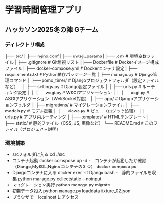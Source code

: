 # 学習時間管理アプリ
## ハッカソン2025冬の陣 Gチーム

### ディレクトリ構成
├── src/ 
|     ├── nginx.conf
|     ├── uwsgi_params
|     ├── .env                      # 環境変数ファイル
|     ├── .gitignore                # Git無視リスト
|     ├── Dockerfile                # Dockerイメージ構成ファイル
|     ├── docker-compose.yml        # Dockerコンテナ設定
|     ├── requirements.txt          # Python依存パッケージ一覧
│     ├── manage.py             # Django管理コマンド
│     ├── pomo_timer/            # Djangoプロジェクトフォルダ（設定ファイルなど）
│     │       ├── settings.py       # Django設定ファイル
│     │       ├── urls.py           # ルーティング設定
│     │       ├── wsgi.py           # WSGIアプリケーション
│     │       ├── asgi.py           # ASGIアプリケーション（WebSocket対応）
│     ├── app/                  # Djangoアプリケーションフォルダ
│      ├── migrations/       # マイグレーションファイル
│      ├── models.py         # モデル定義
│      ├── views.py          # ビュー（ロジック処理）
│      ├── urls.py           # アプリ内ルーティング
│      ├── templates/        # HTMLテンプレート
│      ├── static/           # 静的ファイル（CSS, JS, 画像など）
└── README.md                 # このファイル（プロジェクト説明）

### 環境構築
- srcフォルダに入る
cd ./src
- コンテナ起動
docker comspose up -d
-　コンテナが起動したか確認（Django,MySQL,Nginx コンテナの３つ）
docker compose ps
- Djangoコンテナに入る
docker exec -it Django bash
-　静的ファイルを収集
 python manage.py collectstatic --noinput
- マイグレーション実行
python manage.py migrate
- 初期データ投入
python manage.py loaddata fixture_02.json
- ブラウザで　localhost にアクセス



